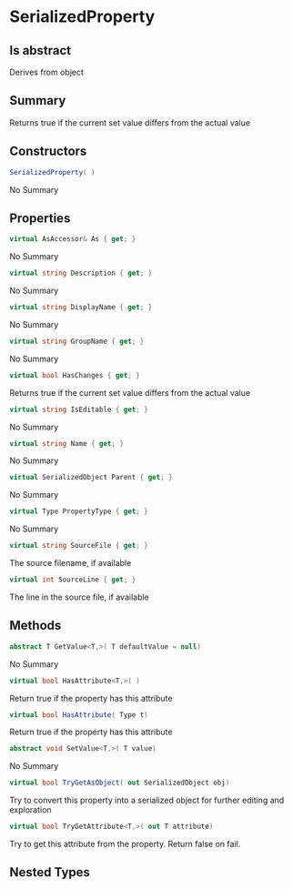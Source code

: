 # SerializedProperty

## Is abstract
Derives from object

## Summary

Returns true if the current set value differs from the actual value
## Constructors

```c#
SerializedProperty( ) 
```
No Summary
## Properties

```c#
virtual AsAccessor& As { get; } 
```
No Summary
```c#
virtual string Description { get; } 
```
No Summary
```c#
virtual string DisplayName { get; } 
```
No Summary
```c#
virtual string GroupName { get; } 
```
No Summary
```c#
virtual bool HasChanges { get; } 
```
Returns true if the current set value differs from the actual value
```c#
virtual string IsEditable { get; } 
```
No Summary
```c#
virtual string Name { get; } 
```
No Summary
```c#
virtual SerializedObject Parent { get; } 
```
No Summary
```c#
virtual Type PropertyType { get; } 
```
No Summary
```c#
virtual string SourceFile { get; } 
```
The source filename, if available
```c#
virtual int SourceLine { get; } 
```
The line in the source file, if available
## Methods

```c#
abstract T GetValue<T,>( T defaultValue = null) 
```
No Summary
```c#
virtual bool HasAttribute<T,>( ) 
```
Return true if the property has this attribute
```c#
virtual bool HasAttribute( Type t) 
```
Return true if the property has this attribute
```c#
abstract void SetValue<T,>( T value) 
```
No Summary
```c#
virtual bool TryGetAsObject( out SerializedObject obj) 
```
Try to convert this property into a serialized object for further editing and exploration
```c#
virtual bool TryGetAttribute<T,>( out T attribute) 
```
Try to get this attribute from the property. Return false on fail.
## Nested Types

